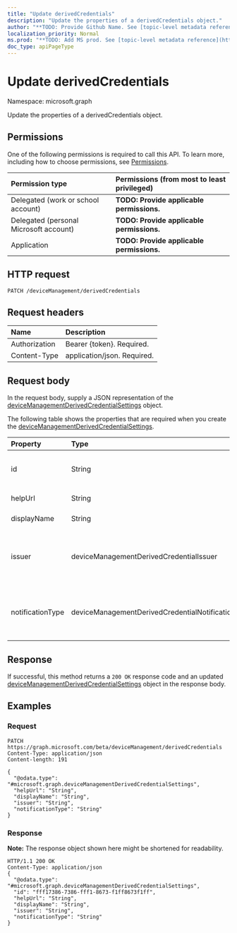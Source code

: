 ```yaml
---
title: "Update derivedCredentials"
description: "Update the properties of a derivedCredentials object."
author: "**TODO: Provide Github Name. See [topic-level metadata reference](https://msgo.azurewebsites.net/add/document/guidelines/metadata.html#topic-level-metadata)**"
localization_priority: Normal
ms.prod: "**TODO: Add MS prod. See [topic-level metadata reference](https://msgo.azurewebsites.net/add/document/guidelines/metadata.html#topic-level-metadata)**"
doc_type: apiPageType
---
```


# Update derivedCredentials

Namespace: microsoft.graph

Update the properties of a derivedCredentials object.

## Permissions
One of the following permissions is required to call this API. To learn more, including how to choose permissions, see [Permissions](/concepts/permissions-reference.md).

|Permission type|Permissions (from most to least privileged)|
|:---|:---|
|Delegated (work or school account)|**TODO: Provide applicable permissions.**|
|Delegated (personal Microsoft account)|**TODO: Provide applicable permissions.**|
|Application|**TODO: Provide applicable permissions.**|

## HTTP request

<!-- {
  "blockType": "ignored"
}
-->
``` http
PATCH /deviceManagement/derivedCredentials
```

## Request headers
|Name|Description|
|:---|:---|
|Authorization|Bearer {token}. Required.|
|Content-Type|application/json. Required.|

## Request body
In the request body, supply a JSON representation of the [deviceManagementDerivedCredentialSettings](../resources/devicemanagementderivedcredentialsettings.md) object.

The following table shows the properties that are required when you create the [deviceManagementDerivedCredentialSettings](../resources/devicemanagementderivedcredentialsettings.md).

|Property|Type|Description|
|:---|:---|:---|
|id|String|**TODO: Add Description** Inherited from [entity](../resources/entity.md)|
|helpUrl|String|**TODO: Add Description**|
|displayName|String|**TODO: Add Description**|
|issuer|deviceManagementDerivedCredentialIssuer|**TODO: Add Description**. Possible values are: `intercede`, `entrustDatacard`, `purebred`, `xTec`.|
|notificationType|deviceManagementDerivedCredentialNotificationType|**TODO: Add Description**. Possible values are: `none`, `companyPortal`, `email`.|



## Response

If successful, this method returns a `200 OK` response code and an updated [deviceManagementDerivedCredentialSettings](../resources/devicemanagementderivedcredentialsettings.md) object in the response body.

## Examples

### Request
<!-- {
  "blockType": "request",
  "name": "update_derivedcredentials"
}
-->
``` http
PATCH https://graph.microsoft.com/beta/deviceManagement/derivedCredentials
Content-Type: application/json
Content-length: 191

{
  "@odata.type": "#microsoft.graph.deviceManagementDerivedCredentialSettings",
  "helpUrl": "String",
  "displayName": "String",
  "issuer": "String",
  "notificationType": "String"
}
```

### Response
**Note:** The response object shown here might be shortened for readability.
<!-- {
  "blockType": "response",
  "truncated": true
}
-->
``` http
HTTP/1.1 200 OK
Content-Type: application/json
{
  "@odata.type": "#microsoft.graph.deviceManagementDerivedCredentialSettings",
  "id": "fff17386-7386-fff1-8673-f1ff8673f1ff",
  "helpUrl": "String",
  "displayName": "String",
  "issuer": "String",
  "notificationType": "String"
}
```

